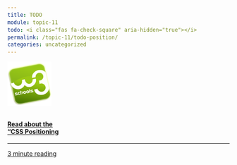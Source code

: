 ```yaml
---
title: TODO
module: topic-11
todo: <i class="fas fa-check-square" aria-hidden="true"></i>
permalink: /topic-11/todo-position/
categories: uncategorized
---
```


<div class="row text-center">
<div class="col-lg-4">
    <div class="bs-component">
      <div class="list-group">
        <a href="https://www.w3schools.com/css/css_positioning.asp" target="_blank" class="list-group-item">
          <img src="../img/hw-icon-w3schools.png" style="max-height: 100px; margin: auto; margin-bottom: 10px;" />
          <h4 class="list-group-item-heading">Read about the<br/>“CSS Positioning</h4>
          <hr>
          <p class="list-group-item-text"><i class="fa fa-clock-o" aria-hidden="true"></i> 3 minute reading</p>
        </a>
      </div>
    </div>
  </div>
</div>
